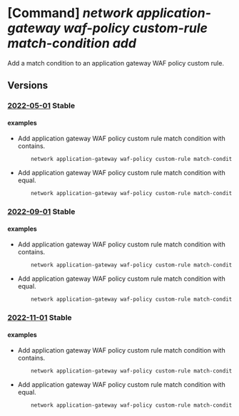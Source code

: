# [Command] _network application-gateway waf-policy custom-rule match-condition add_

Add a match condition to an application gateway WAF policy custom rule.

## Versions

### [2022-05-01](/Resources/mgmt-plane/L3N1YnNjcmlwdGlvbnMve30vcmVzb3VyY2Vncm91cHMve30vcHJvdmlkZXJzL21pY3Jvc29mdC5uZXR3b3JrL2FwcGxpY2F0aW9uZ2F0ZXdheXdlYmFwcGxpY2F0aW9uZmlyZXdhbGxwb2xpY2llcy97fQ==/2022-05-01.xml) **Stable**

<!-- mgmt-plane /subscriptions/{}/resourcegroups/{}/providers/microsoft.network/applicationgatewaywebapplicationfirewallpolicies/{} 2022-05-01 properties.customRules[].matchConditions[] -->

#### examples

- Add application gateway WAF policy custom rule match condition with contains.
    ```bash
        network application-gateway waf-policy custom-rule match-condition add --resource-group MyResourceGroup --policy-name MyPolicy --name MyWAFPolicyRule --match-variables RequestHeaders.value --operator contains --values foo boo --transform lowercase
    ```

- Add application gateway WAF policy custom rule match condition with equal.
    ```bash
        network application-gateway waf-policy custom-rule match-condition add --resource-group MyResourceGroup --policy-name MyPolicy --name MyWAFPolicyRule --match-variables RequestHeaders.Content-Type --operator Equal --values application/csp-report
    ```

### [2022-09-01](/Resources/mgmt-plane/L3N1YnNjcmlwdGlvbnMve30vcmVzb3VyY2Vncm91cHMve30vcHJvdmlkZXJzL21pY3Jvc29mdC5uZXR3b3JrL2FwcGxpY2F0aW9uZ2F0ZXdheXdlYmFwcGxpY2F0aW9uZmlyZXdhbGxwb2xpY2llcy97fQ==/2022-09-01.xml) **Stable**

<!-- mgmt-plane /subscriptions/{}/resourcegroups/{}/providers/microsoft.network/applicationgatewaywebapplicationfirewallpolicies/{} 2022-09-01 properties.customRules[].matchConditions[] -->

#### examples

- Add application gateway WAF policy custom rule match condition with contains.
    ```bash
        network application-gateway waf-policy custom-rule match-condition add --resource-group MyResourceGroup --policy-name MyPolicy --name MyWAFPolicyRule --match-variables RequestHeaders.value --operator contains --values foo boo --transform lowercase
    ```

- Add application gateway WAF policy custom rule match condition with equal.
    ```bash
        network application-gateway waf-policy custom-rule match-condition add --resource-group MyResourceGroup --policy-name MyPolicy --name MyWAFPolicyRule --match-variables RequestHeaders.Content-Type --operator Equal --values application/csp-report
    ```

### [2022-11-01](/Resources/mgmt-plane/L3N1YnNjcmlwdGlvbnMve30vcmVzb3VyY2Vncm91cHMve30vcHJvdmlkZXJzL21pY3Jvc29mdC5uZXR3b3JrL2FwcGxpY2F0aW9uZ2F0ZXdheXdlYmFwcGxpY2F0aW9uZmlyZXdhbGxwb2xpY2llcy97fQ==/2022-11-01.xml) **Stable**

<!-- mgmt-plane /subscriptions/{}/resourcegroups/{}/providers/microsoft.network/applicationgatewaywebapplicationfirewallpolicies/{} 2022-11-01 properties.customRules[].matchConditions[] -->

#### examples

- Add application gateway WAF policy custom rule match condition with contains.
    ```bash
        network application-gateway waf-policy custom-rule match-condition add --resource-group MyResourceGroup --policy-name MyPolicy --name MyWAFPolicyRule --match-variables RequestHeaders.value --operator contains --values foo boo --transform lowercase
    ```

- Add application gateway WAF policy custom rule match condition with equal.
    ```bash
        network application-gateway waf-policy custom-rule match-condition add --resource-group MyResourceGroup --policy-name MyPolicy --name MyWAFPolicyRule --match-variables RequestHeaders.Content-Type --operator Equal --values application/csp-report
    ```
